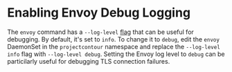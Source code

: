 # Enabling Envoy Debug Logging

The `envoy` command has a `--log-level` [flag][1] that can be useful for debugging.
By default, it's set to `info`.
To change it to `debug`, edit the `envoy` DaemonSet in the `projectcontour` namespace and replace the `--log-level info` flag with `--log-level debug`.
Setting the Envoy log level to `debug` can be particilarly useful for debugging TLS connection failures.

[1]: https://www.envoyproxy.io/docs/envoy/latest/operations/cli
